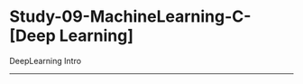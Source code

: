 # Study-09-MachineLearning-C-[Deep Learning]
DeepLearning Intro

----------------------------------------------------------------------------------------------------------------------------------------






